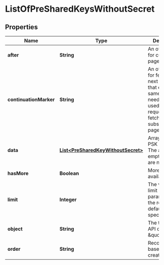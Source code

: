 
# ListOfPreSharedKeysWithoutSecret

## Properties
Name | Type | Description | Notes
------------ | ------------- | ------------- | -------------
**after** | **String** | An offset token for current page. |  [optional]
**continuationMarker** | **String** | An offset token for fetching the next page. Note that exactly the same limit needs to be used on the request for fetching subsequent pages. |  [optional]
**data** | [**List&lt;PreSharedKeyWithoutSecret&gt;**](PreSharedKeyWithoutSecret.md) | Array of the PSK entries. The array is empty if there are no PSKs. | 
**hasMore** | **Boolean** | More results are available. | 
**limit** | **Integer** | The value of limit query parameter from the request, or default if not specified. | 
**object** | **String** | The type of this API object is a \&quot;list\&quot;. | 
**order** | **String** | Record order based on creation time. | 



